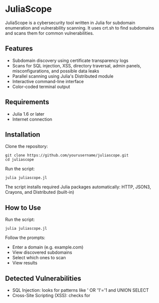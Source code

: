 # JuliaScope

JuliaScope is a cybersecurity tool written in Julia for subdomain enumeration and vulnerability scanning. It uses crt.sh to find subdomains and scans them for common vulnerabilities.

## Features

- Subdomain discovery using certificate transparency logs
- Scans for SQL injection, XSS, directory traversal, admin panels, misconfigurations, and possible data leaks
- Parallel scanning using Julia's Distributed module
- Interactive command-line interface
- Color-coded terminal output

## Requirements

- Julia 1.6 or later
- Internet connection

## Installation

Clone the repository:

```
git clone https://github.com/yourusername/juliascope.git
cd juliascope
```

Run the script:

```
julia juliascope.jl
```

The script installs required Julia packages automatically:
HTTP, JSON3, Crayons, and Distributed (built-in)

## How to Use

Run the script:

```
julia juliascope.jl
```

Follow the prompts:
- Enter a domain (e.g. example.com)
- View discovered subdomains
- Select which ones to scan
- View results

## Detected Vulnerabilities

- SQL Injection: looks for patterns like ' OR '1'='1 and UNION SELECT
- Cross-Site Scripting (XSS): checks for <script>, alert(), onerror, etc.
- Directory Traversal: detects ../ and access to hidden files
- Exposed Admin Interfaces: flags common paths like /admin or /wp-admin
- Misconfigurations: checks for headers like Server or X-Powered-By
- Data Leakage: warns on large response sizes over 100KB

## Example

```
Enter the domain to search subdomains for: example.com

Found 5 subdomains:
1. www.example.com
2. api.example.com

Select subdomains to scan (comma-separated or 'all'):
```

## Contributing

To contribute, open an issue or submit a pull request.

## License

MIT License

## Disclaimer

Use this tool only on domains you have permission to test. It is intended for educational and authorized use only.


